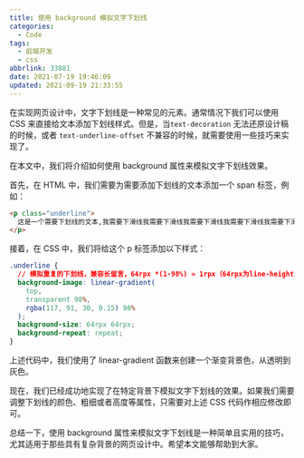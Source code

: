 ```yaml
---
title: 使用 background 模拟文字下划线
categories:
  - Code
tags:
  - 前端开发
  - css
abbrlink: 33881
date: 2021-07-19 19:46:09
updated: 2021-09-19 21:33:55
---
```


在实现网页设计中，文字下划线是一种常见的元素。通常情况下我们可以使用 CSS 来直接给文本添加下划线样式。但是，当`text-decoration` 无法还原设计稿的时候，或者 `text-underline-offset` 不兼容的时候，就需要使用一些技巧来实现了。

在本文中，我们将介绍如何使用 background 属性来模拟文字下划线效果。

首先，在 HTML 中，我们需要为需要添加下划线的文本添加一个 span 标签，例如：

```html
<p class="underline">
  这是一个需要下划线的文本,我需要下滑线我需要下滑线我需要下滑线我需要下滑线我需要下滑线我需要下滑线我需要下滑线我需要下滑线我需要下滑线我需要下滑线我需要下滑线我需要下滑线我需要下滑线我需要下滑线我需要下滑线我需要下滑线我需要下滑线我需要下滑线我需要下滑线我需要下滑线我需要下滑线我需要下滑线我需要下滑线我需要下滑线我需要下滑线我需要下滑线我需要下滑线我需要下滑线我需要下滑线我需要下滑线我需要下滑线我需要下滑线我需要下滑线我需要下滑线我需要下滑线我需要下滑线我需要下滑线我需要下滑线我需要下滑线我需要下滑线我需要下滑线我需要下滑线我需要下滑线我需要下滑线我需要下滑线
</p>
```

接着，在 CSS 中，我们将给这个 p 标签添加以下样式：

```css
.underline {
  // 模拟重复的下划线，兼容长留言，64rpx *(1-98%) ≈ 1rpx（64rpx为line-height）
  background-image: linear-gradient(
    top,
    transparent 98%,
    rgba(117, 91, 30, 0.15) 98%
  );
  background-size: 64rpx 64rpx;
  background-repeat: repeat;
}
```

上述代码中，我们使用了 linear-gradient 函数来创建一个渐变背景色，从透明到灰色。

现在，我们已经成功地实现了在特定背景下模拟文字下划线的效果。如果我们需要调整下划线的颜色、粗细或者高度等属性，只需要对上述 CSS 代码作相应修改即可。

总结一下，使用 background 属性来模拟文字下划线是一种简单且实用的技巧，尤其适用于那些具有复杂背景的网页设计中。希望本文能够帮助到大家。

